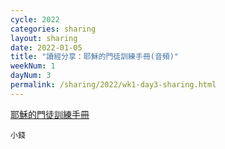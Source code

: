 ```yaml
---
cycle: 2022
categories: sharing
layout: sharing
date: 2022-01-05
title: "讀經分享：耶穌的門徒訓練手冊(音頻)"
weekNum: 1
dayNum: 3
permalink: /sharing/2022/wk1-day3-sharing.html
---
```


[耶穌的門徒訓練手冊](https://eccseattle.github.io/media/sharing/2022/wk001/2022-01-05-bin.m4a)

`小錢`
